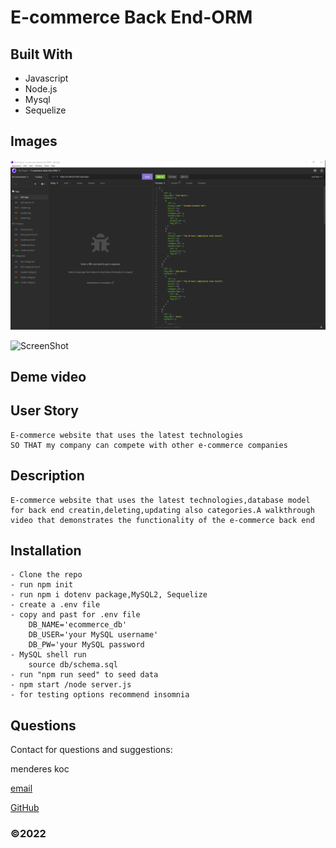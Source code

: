 # E-commerce Back End-ORM

## Built With
 - Javascript
 - Node.js
 - Mysql
 - Sequelize

## Images
![ScreenShot](/assets/img/Screenshot1.png)

![ScreenShot](/assets/images/Screenshot.png)

## Deme video



## User Story
    E-commerce website that uses the latest technologies
    SO THAT my company can compete with other e-commerce companies

## Description
    E-commerce website that uses the latest technologies,database model for back end creatin,deleting,updating also categories.A walkthrough video that demonstrates the functionality of the e-commerce back end

## Installation

    - Clone the repo
    - run npm init
    - run npm i dotenv package,MySQL2, Sequelize
    - create a .env file
    - copy and past for .env file
        DB_NAME='ecommerce_db'
        DB_USER='your MySQL username'
        DB_PW='your MySQL password
    - MySQL shell run 
        source db/schema.sql
    - run "npm run seed" to seed data
    - npm start /node server.js
    - for testing options recommend insomnia

## Questions
  
Contact for questions and suggestions:

menderes koc

[email](mailto:mndrs.kc@gmail.com)

[GitHub](https://github.com/mendereskoc)

### ©️2022 

